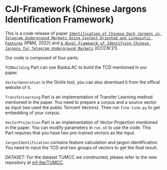 # CJI-Framework (Chinese Jargons Identification Framework)

 

This is a code release of paper [`Identification of Chinese Dark Jargons in Telegram Underground Markets Using Context-Oriented and Linguistic Features`](https://doi.org/10.1016/j.ipm.2022.103033) (IP&M, 2022) and [`A Novel Framework of Identifying Chinese Jargons for Telegram Underground Markets`](http://dx.doi.org/10.1109/ICCCN52240.2021.9522221) (ICCCN'21).

Our code is composed of four parts.

`TCDBuilding` Part can use BaiduLAC to build the TCD mentioned in our paper.

`VectorGeneration` is the GloVe tool, you can also download it from the offical website of it.

`TransferLearning` Part is an implementation of Transfer Learning method mentioned in the paper. You need to prepare a corpus and a source vector as input (we used the public Tencent Vectors). Then run `fine-tune.py` to get embedding of your corpus.

`VectorProjection` Part is an implementation of Vector Projection mentioned in the paper. You can modify parameters in `run.sh` to use the code. This Part requires that you have two pre-trained vectors as the input.

`JargonIdentification` contains feature calculation and jargon identification. You need to input the TCD and two groups of vectors to get the final result.

*DATASET*:
For the dataset TUMCC we constructed, please refer to the new repository at [m1-llie/TUMCC](https://github.com/m1-llie/TUMCC).
